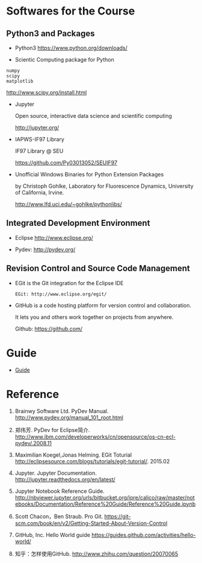 
# Softwares for the Course

## Python3 and Packages

* Python3
  https://www.python.org/downloads/

* Scientic Computing package for Python
 ```
numpy
scipy
matplotlib
 ```
 http://www.scipy.org/install.html

* Jupyter

  Open source, interactive data science and scientific computing

  http://jupyter.org/

* IAPWS-IF97 Library

  IF97 Library @ SEU

  https://github.com/Py03013052/SEUIF97

* Unofficial Windows Binaries for Python Extension Packages

  by Christoph Gohlke, Laboratory for Fluorescence Dynamics, University of California, Irvine.

  http://www.lfd.uci.edu/~gohlke/pythonlibs/

## Integrated Development Environment

* Eclipse http://www.eclipse.org/

* Pydev: http://pydev.org/

##  Revision Control and Source Code Management

* EGit is the Git integration for the Eclipse IDE

      EGit: http://www.eclipse.org/egit/

* GitHub is a code hosting platform for version control and collaboration.

     It lets you and others work together on projects from anywhere.

    Github: https://github.com/

# Guide

* [Guide](https://github.com/Py03013052/home/tree/S2016/guide)

# Reference

1. Brainwy Software Ltd. PyDev Manual. http://www.pydev.org/manual_101_root.html

2. 郑伟芳. PyDev for Eclipse简介. http://www.ibm.com/developerworks/cn/opensource/os-cn-ecl-pydev/.2008.11

3. Maximilian Koegel,Jonas Helming. EGit Toturial http://eclipsesource.com/blogs/tutorials/egit-tutorial/. 2015.02

4. Jupyter. Jupyter Documentation. http://jupyter.readthedocs.org/en/latest/

5.  Jupyter Notebook Reference Guide.  http://nbviewer.jupyter.org/urls/bitbucket.org/ipre/calico/raw/master/notebooks/Documentation/Reference%20Guide/Reference%20Guide.ipynb

6. Scott Chacon，Ben Straub. Pro Git.
https://git-scm.com/book/en/v2/Getting-Started-About-Version-Control

5. GitHub, Inc. Hello World guide https://guides.github.com/activities/hello-world/

6. 知乎：怎样使用GitHub. http://www.zhihu.com/question/20070065
